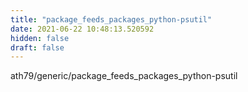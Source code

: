 ```yaml
---
title: "package_feeds_packages_python-psutil"
date: 2021-06-22 10:48:13.520592
hidden: false
draft: false
---
```


ath79/generic/package_feeds_packages_python-psutil

